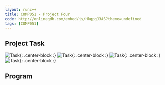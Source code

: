```yaml
---
layout: runc++
title: COMP051 - Project Four
code: http://onlinegdb.com/embed/js/HkgpgJ3AS?theme=undefined
tags: [COMP051]
---
```


## Project Task

![Task](http://andrewjkim.me/college/COMP051/PROJECT_FOUR/1.jpg){: .center-block :}
![Task](http://andrewjkim.me/college/COMP051/PROJECT_FOUR/2.jpg){: .center-block :}
![Task](http://andrewjkim.me/college/COMP051/PROJECT_FOUR/3.jpg){: .center-block :}
![Task](http://andrewjkim.me/college/COMP051/PROJECT_FOUR/4.jpg){: .center-block :}

## Program
